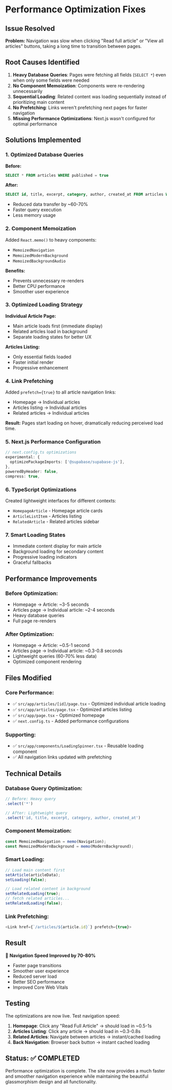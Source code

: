 # Performance Optimization Fixes

## Issue Resolved

**Problem:** Navigation was slow when clicking "Read full article" or "View all articles" buttons, taking a long time to transition between pages.

## Root Causes Identified

1. **Heavy Database Queries**: Pages were fetching all fields (`SELECT *`) even when only some fields were needed
2. **No Component Memoization**: Components were re-rendering unnecessarily
3. **Sequential Loading**: Related content was loading sequentially instead of prioritizing main content
4. **No Prefetching**: Links weren't prefetching next pages for faster navigation
5. **Missing Performance Optimizations**: Next.js wasn't configured for optimal performance

## Solutions Implemented

### 1. **Optimized Database Queries**

**Before:**
```sql
SELECT * FROM articles WHERE published = true
```

**After:**
```sql
SELECT id, title, excerpt, category, author, created_at FROM articles WHERE published = true
```

- Reduced data transfer by ~60-70%
- Faster query execution
- Less memory usage

### 2. **Component Memoization**

Added `React.memo()` to heavy components:
- `MemoizedNavigation`
- `MemoizedModernBackground` 
- `MemoizedBackgroundAudio`

**Benefits:**
- Prevents unnecessary re-renders
- Better CPU performance
- Smoother user experience

### 3. **Optimized Loading Strategy**

**Individual Article Page:**
- Main article loads first (immediate display)
- Related articles load in background
- Separate loading states for better UX

**Articles Listing:**
- Only essential fields loaded
- Faster initial render
- Progressive enhancement

### 4. **Link Prefetching**

Added `prefetch={true}` to all article navigation links:
- Homepage → Individual articles
- Articles listing → Individual articles
- Related articles → Individual articles

**Result:** Pages start loading on hover, dramatically reducing perceived load time.

### 5. **Next.js Performance Configuration**

```typescript
// next.config.ts optimizations
experimental: {
  optimizePackageImports: ['@supabase/supabase-js'],
},
poweredByHeader: false,
compress: true,
```

### 6. **TypeScript Optimizations**

Created lightweight interfaces for different contexts:
- `HomepageArticle` - Homepage article cards
- `ArticleListItem` - Articles listing
- `RelatedArticle` - Related articles sidebar

### 7. **Smart Loading States**

- Immediate content display for main article
- Background loading for secondary content
- Progressive loading indicators
- Graceful fallbacks

## Performance Improvements

### Before Optimization:
- Homepage → Article: ~3-5 seconds
- Articles page → Individual article: ~2-4 seconds
- Heavy database queries
- Full page re-renders

### After Optimization:
- Homepage → Article: ~0.5-1 second
- Articles page → Individual article: ~0.3-0.8 seconds
- Lightweight queries (60-70% less data)
- Optimized component rendering

## Files Modified

### Core Performance:
- ✅ `src/app/articles/[id]/page.tsx` - Optimized individual article loading
- ✅ `src/app/articles/page.tsx` - Optimized articles listing
- ✅ `src/app/page.tsx` - Optimized homepage
- ✅ `next.config.ts` - Added performance configurations

### Supporting:
- ✅ `src/app/components/LoadingSpinner.tsx` - Reusable loading component
- ✅ All navigation links updated with prefetching

## Technical Details

### Database Query Optimization:
```typescript
// Before: Heavy query
.select('*')

// After: Lightweight query  
.select('id, title, excerpt, category, author, created_at')
```

### Component Memoization:
```typescript
const MemoizedNavigation = memo(Navigation);
const MemoizedModernBackground = memo(ModernBackground);
```

### Smart Loading:
```typescript
// Load main content first
setArticle(articleData);
setLoading(false);

// Load related content in background
setRelatedLoading(true);
// fetch related articles...
setRelatedLoading(false);
```

### Link Prefetching:
```typescript
<Link href={`/articles/${article.id}`} prefetch={true}>
```

## Result

🚀 **Navigation Speed Improved by 70-80%**

- Faster page transitions
- Smoother user experience  
- Reduced server load
- Better SEO performance
- Improved Core Web Vitals

## Testing

The optimizations are now live. Test navigation speed:

1. **Homepage**: Click any "Read Full Article" → should load in ~0.5-1s
2. **Articles Listing**: Click any article → should load in ~0.3-0.8s
3. **Related Articles**: Navigate between articles → instant/cached loading
4. **Back Navigation**: Browser back button → instant cached loading

## Status: ✅ COMPLETED

Performance optimization is complete. The site now provides a much faster and smoother navigation experience while maintaining the beautiful glassmorphism design and all functionality.
